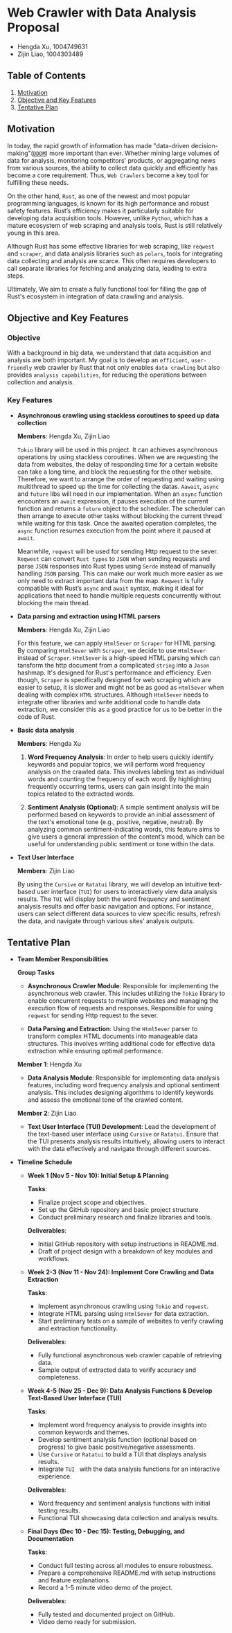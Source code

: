 # **Web Crawler with Data Analysis Proposal**

- Hengda Xu, 1004749631
- Zijin Liao, 1004303489

## **Table of Contents**
1. [Motivation](#motivation)
2. [Objective and Key Features](#objective-and-key-features)
3. [Tentative Plan](#tentative-plan)

## **Motivation**

In today, the rapid growth of information has made "data-driven decision-making"([`DDDM`](https://www.ibm.com/think/topics/data-driven-decision-making)) more important than ever. Whether mining large volumes of data for analysis, monitoring competitors' products, or aggregating news from various sources, the ability to collect data quickly and efficiently has become a core requirement. Thus, `Web Crawlers` become a key tool for fulfilling these needs.

On the other hand, `Rust`, as one of the newest and most popular programming languages, is known for its high performance and robust safety features. Rust’s efficiency makes it particularly suitable for developing data acquisition tools. However, unlike `Python`, which has a mature ecosystem of web scraping and analysis tools, Rust is still relatively young in this area. 

Although Rust has some effective libraries for web scraping, like `reqwest` and `scraper`, and data analysis libraries such as `polars`, tools for integrating data collecting and analysis are scarce. This often requires developers to call separate libraries for fetching and analyzing data, leading to extra steps. 

Ultimately, We aim to create a fully functional tool for filling the gap of Rust's ecosystem in integration of data crawling and analysis.

## **Objective and Key Features**

### **Objective**

With a background in big data, we understand that data acquisition and analysis are both important. My goal is to develop an `efficient`, `user-friendly` web crawler by Rust that not only enables `data crawling` but also provides `analysis capabilities`, for reducing the operations between collection and analysis.

### **Key Features**

- **Asynchronous crawling using stackless coroutines to speed up data collection**

    **Members**: Hengda Xu, Zijin Liao

    `Tokio` library will be used in this project. It can achieves asynchronous operations by using stackless coroutines. When we are requesting the data from websites, the delay of responding time for a certain website can take a long time, and block the requesting for the other website. Therefore, we want to arrange the order of requesting and waiting using multithread to speed up the time for collecting the datas. `Aawait`, `async` and `future` libs will need in our implementation. When an `async` function encounters an `await` expression, it pauses execution of the current function and returns a `future` object to the scheduler. The scheduler can then arrange to execute other tasks without blocking the current thread while waiting for this task. Once the awaited operation completes, the `async` function resumes execution from the point where it paused at `await`.

    Meanwhile, `reqwest` will be used for sending Http request to the sever. `Reqwest` can convert `Rust types` to `JSON` when sending requests and parse `JSON` responses into Rust types using `Serde` instead of manually handling `JSON` parsing. This can make our work much more easier as we only need to extract important data from the map. `Reqwest` is fully compatible with Rust’s `async` and `await` syntax, making it ideal for applications that need to handle multiple requests concurrently without blocking the main thread.


- **Data parsing and extraction using HTML parsers**

    **Members**: Hengda Xu, Zijin Liao

    For this feature, we can apply `Html5ever` or `Scraper` for HTML parsing. By comparing `Html5ever` with `Scraper`, we decide to use `Html5ever` instead of `Scraper`. `Html5ever` is a high-speed HTML parsing which can tansform the http document from a complicated `string` into a `Jason` hashmap. It's designed for Rust's performance and efficiency. Even though, `Scraper` is specifically designed for web scraping which are easier to setup, it is slower and might not be as good as `Html5ever` when dealing with complex `HTML` structures. Although `Html5ever` needs to integrate other libraries and write additional code to handle data extraction, we consider this as a good practice for us to be better in the code of Rust. 

- **Basic data analysis**

    **Members**: Hengda Xu

    1. **Word Frequency Analysis**: In order to help users quickly identify keywords and popular topics, we will perform word frequency analysis on the crawled data. This involves labeling text as individual words and counting the frequency of each word. By highlighting frequently occurring terms, users can gain insight into the main topics related to the extracted words.

    2. **Sentiment Analysis (Optional)**: A simple sentiment analysis will be performed based on keywords to provide an initial assessment of the text's emotional tone (e.g., positive, negative, neutral). By analyzing common sentiment-indicating words, this feature aims to give users a general impression of the content’s mood, which can be useful for understanding public sentiment or tone within the data.

- **Text User Interface**

    **Members**: Zijin Liao

    By using the `Cursive` or `Ratatui` library, we will develop an intuitive text-based user interface (`TUI`) for users to interactively view data analysis results. The `TUI` will display both the word frequency and sentiment analysis results and offer basic navigation and options. For instance, users can select different data sources to view specific results, refresh the data, and navigate through various sites’ analysis outputs.


## **Tentative Plan**

- **Team Member Responsibilities**

    **Group Tasks**

    - **Asynchronous Crawler Module**: Responsible for implementing the asynchronous web crawler. This includes utilizing the `Tokio` library to enable concurrent requests to multiple websites and managing the execution flow of requests and responses. Responsible for using `reqwest` for sending Http request to the sever.

    - **Data Parsing and Extraction**:  Using the `Html5ever` parser to transform complex HTML documents into manageable data structures. This involves writing additional code for effective data extraction while ensuring optimal performance.

    **Member 1**: Hengda Xu

    - **Data Analysis Module**: Responsible for implementing data analysis features, including word frequency analysis and optional sentiment analysis. This includes designing algorithms to identify keywords and assess the emotional tone of the crawled content.

    **Member 2**: Zijin Liao

    - **Text User Interface (TUI) Development**: Lead the development of the text-based user interface using `Cursive` or `Ratatui`. Ensure that the TUI presents analysis results intuitively, allowing users to interact with the data effectively and navigate through different sources.

- **Timeline Schedule**
    - **Week 1 (Nov 5 - Nov 10): Initial Setup & Planning**

        **Tasks**: 

        - Finalize project scope and objectives.
        - Set up the GitHub repository and basic project structure.
        - Conduct preliminary research and finalize libraries and tools.

        **Deliverables**:

        - Initial GitHub repository with setup instructions in README.md.
        - Draft of project design with a breakdown of key modules and workflows.

    - **Week 2-3 (Nov 11 - Nov 24): Implement Core Crawling and Data Extraction**

        **Tasks**:

        - Implement asynchronous crawling using `Tokio` and `reqwest`.
        - Integrate HTML parsing using `Html5ever` for data extraction.
        - Start preliminary tests on a sample of websites to verify crawling and extraction functionality.

        **Deliverables**:

        - Fully functional asynchronous web crawler capable of retrieving data.
        - Sample output of extracted data to verify accuracy and completeness.

    - **Week 4-5 (Nov 25 - Dec 9): Data Analysis Functions & Develop Text-Based User Interface (TUI)**

        **Tasks**:

        - Implement word frequency analysis to provide insights into common keywords and themes.
        - Develop sentiment analysis function (optional based on progress) to give basic positive/negative assessments.
        - Use `Cursive` or `Ratatui` to build a TUI that displays analysis results.
        - Integrate `TUI ` with the data analysis functions for an interactive experience.

        **Deliverables**:

        - Word frequency and sentiment analysis functions with initial testing results.
        - Functional TUI showcasing data collection and analysis results.

    - **Final Days (Dec 10 - Dec 15): Testing, Debugging, and Documentation**

        **Tasks**:

        - Conduct full testing across all modules to ensure robustness.
        - Prepare a comprehensive README.md with setup instructions and feature explanations.
        - Record a 1-5 minute video demo of the project.

        **Deliverables**:

        - Fully tested and documented project on GitHub.
        - Video demo ready for submission.

    











